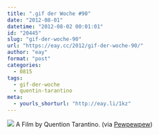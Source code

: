```yaml
---
title: ".gif der Woche #90"
date: "2012-08-01"
datetime: "2012-08-02 00:01:01"
id: "20445"
slug: "gif-der-woche-90"
url: "https://eay.cc/2012/gif-der-woche-90/"
author: "eay"
format: "post"
categories:
  - 0815
tags:
  - gif-der-woche
  - quentin-tarantino
meta:
  - yourls_shorturl: "http://eay.li/1kz"
---
```


![](https://eay.cc/uploads/2012/afilmbyquentintarantino.gif) A Film by Quention Tarantino. (via [Pewpewpew](http://www.pewpewpew.de/2012/08/01/a-film-by-quention-tarantino/))
